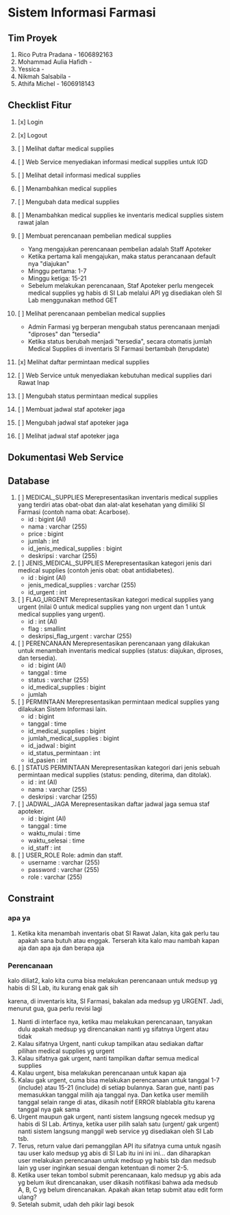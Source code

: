 # Sistem Informasi Farmasi

## Tim Proyek
1. Rico Putra Pradana - 1606892163
2. Mohammad Aulia Hafidh - 
3. Yessica - 
4. Nikmah Salsabila -
5. Athifa Michel - 1606918143

## Checklist Fitur
1. [x] Login

2. [x] Logout

3. [ ] Melihat daftar medical supplies

4. [ ] Web Service menyediakan informasi medical supplies untuk IGD

5. [ ] Melihat detail informasi medical supplies

6. [ ] Menambahkan medical supplies

7. [ ] Mengubah data medical supplies

8. [ ] Menambahkan medical supplies ke inventaris medical supplies sistem rawat jalan

9. [ ] Membuat perencanaan pembelian medical supplies
	- Yang mengajukan perencanaan pembelian adalah Staff Apoteker
	- Ketika pertama kali mengajukan, maka status perancanaan default nya "diajukan"
	- Minggu pertama: 1-7
	- Minggu ketiga: 15-21
	- Sebelum melakukan perencanaan, Staf Apoteker perlu mengecek medical supplies yg habis di SI Lab melalui API yg disediakan oleh SI Lab menggunakan method GET
	
10. [ ] Melihat perencanaan pembelian medical supplies
	- Admin Farmasi yg berperan mengubah status perencanaan menjadi "diproses" dan "tersedia"
	- Ketika status berubah menjadi "tersedia", secara otomatis jumlah Medical Supplies di inventaris SI Farmasi bertambah (terupdate)
	
11. [x] Melihat daftar permintaan medical supplies

12. [ ] Web Service untuk menyediakan kebutuhan medical supplies dari Rawat Inap

13. [ ] Mengubah status permintaan medical supplies

14. [ ] Membuat jadwal staf apoteker jaga

15. [ ] Mengubah jadwal staf apoteker jaga

16. [ ] Melihat jadwal staf apoteker jaga

## Dokumentasi Web Service


## Database
1. [ ] MEDICAL_SUPPLIES
	Merepresentasikan inventaris medical supplies yang terdiri atas obat-obat dan alat-alat kesehatan yang dimiliki SI Farmasi (contoh nama obat: Acarbose).
	- id : bigint (AI)
	- nama : varchar (255)
	- price : bigint
	- jumlah : int
	- id_jenis_medical_supplies : bigint
	- deskripsi : varchar (255)
2. [ ] JENIS_MEDICAL_SUPPLIES
	Merepresentasikan kategori jenis dari medical supplies (contoh jenis obat: obat antidiabetes).
	- id : bigint (AI)
	- jenis_medical_supplies : varchar (255)
	- id_urgent : int
3. [ ] FLAG_URGENT
	Merepresentasikan kategori medical supplies yang urgent (nilai 0 untuk medical supplies yang non urgent dan 1 untuk medical supplies yang urgent). 
	- id : int (AI)
	- flag : smallint
	- deskripsi_flag_urgent : varchar (255)
4. [ ] PERENCANAAN
	Merepresentasikan perencanaan yang dilakukan untuk menambah inventaris medical supplies (status: diajukan, diproses, dan tersedia). 
	- id : bigint (AI)
	- tanggal : time
	- status : varchar (255)
	- id_medical_supplies : bigint
	- jumlah
5. [ ] PERMINTAAN
	Merepresentasikan permintaan medical supplies yang dilakukan Sistem Informasi lain.
	- id : bigint
	- tanggal : time
	- id_medical_supplies : bigint
	- jumlah_medical_supplies : bigint
	- id_jadwal : bigint
	- id_status_permintaan : int
	- id_pasien : int
6. [ ] STATUS PERMINTAAN
	Merepresentasikan kategori dari jenis sebuah permintaan medical supplies (status: pending, diterima, dan ditolak).
	- id : int (AI)
	- nama : varchar (255)
	- deskripsi : varchar (255)
7. [ ] JADWAL_JAGA
	Merepresentasikan daftar jadwal jaga semua staf apoteker.
	- id : bigint (AI)
	- tanggal : time
	- waktu_mulai : time
	- waktu_selesai : time
	- id_staff : int
8. [ ] USER_ROLE
	Role: admin dan staff.
	- username : varchar (255)
	- password : varchar (255)
	- role : varchar (255)


## Constraint
### apa ya
1. Ketika kita menambah inventaris obat SI Rawat Jalan, kita gak perlu tau apakah sana butuh atau enggak. Terserah kita kalo mau nambah kapan aja dan apa aja dan berapa aja

### Perencanaan
kalo diliat2, kalo kita cuma bisa melakukan perencanaan untuk medsup yg habis di SI Lab, itu kurang enak gak sih

karena, di inventaris kita, SI Farmasi, bakalan ada medsup yg URGENT. Jadi, menurut gua, gua perlu revisi lagi

1. Nanti di interface nya, ketika mau melakukan perencanaan, tanyakan dulu apakah medsup yg direncanakan nanti yg sifatnya Urgent atau tidak
2. Kalau sifatnya Urgent, nanti cukup tampilkan atau sediakan daftar pilihan medical supplies yg urgent
3. Kalau sifatnya gak urgent, nanti tampilkan daftar semua medical supplies
4. Kalau urgent, bisa melakukan perencanaan untuk kapan aja
5. Kalau gak urgent, cuma bisa melakukan perencanaan untuk tanggal 1-7 (include) atau 15-21 (include) di setiap bulannya. Saran gue, nanti pas memasukkan tanggal milih aja tanggal nya. Dan ketika user memilih tanggal selain range di atas, dikasih notif ERROR blablabla gitu karena tanggal nya gak sama
6. Urgent maupun gak urgent, nanti sistem langsung ngecek medsup yg habis di SI Lab. Artinya, ketika user pilih salah satu (urgent/ gak urgent) nanti sistem langsung manggil web service yg disediakan oleh SI Lab tsb.
7. Terus, return value dari pemanggilan API itu sifatnya cuma untuk ngasih tau user kalo medsup yg abis di SI Lab itu ini ini ini... dan diharapkan user melakukan perencanaan untuk medsup yg habis tsb dan medsub lain yg user inginkan sesuai  dengan ketentuan di nomer 2-5. 
8. Ketika user tekan tombol submit perencanaan, kalo medsup yg abis ada yg belum ikut direncanakan, user dikasih notifikasi bahwa ada medsub A, B, C yg belum direncanakan. Apakah akan tetap submit atau edit form ulang?
9. Setelah submit, udah deh pikir lagi besok
